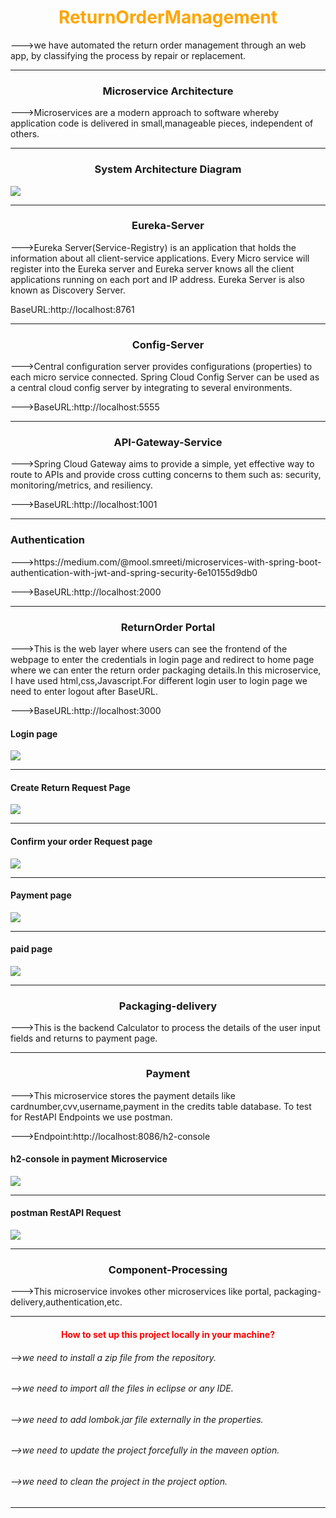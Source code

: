 <h1 style="text-align:center;color:Orange">ReturnOrderManagement</h1>
--->we have automated the return order management through an web app, by classifying the process by repair or replacement.
<hr style="color:gray">
<h3 style="text-align:center">Microservice Architecture</h3>
--->Microservices are a modern approach to software whereby application code is delivered in small,manageable pieces, independent of others.
<hr style="color:gray">
<h3 style="text-align:center">System Architecture Diagram</h3>
<img src="images/ArchitectureDiag.PNG">
<hr style="color:gray">
<h3 style="text-align:center">Eureka-Server</h3>
--->Eureka Server(Service-Registry) is an application that holds the information about all client-service applications. Every Micro service will register into the Eureka server and Eureka server knows all the client applications running on each port and IP address. Eureka Server is also known as Discovery Server.

BaseURL:http://localhost:8761
<hr style="color:blue">
<h3 style="text-align:center">Config-Server</h3>
--->Central configuration server provides configurations (properties) to each micro service connected. Spring Cloud Config Server can be used as a central cloud config server by integrating to several environments.

--->BaseURL:http://localhost:5555
<hr style="color:blue">
<h3 style="text-align:center">API-Gateway-Service</h3>
--->Spring Cloud Gateway aims to provide a simple, yet effective way to route to APIs and provide cross cutting concerns to them such as: security, monitoring/metrics, and resiliency.

--->BaseURL:http://localhost:1001
<hr style="color:blue">
<h3>Authentication</h3>
--->https://medium.com/@mool.smreeti/microservices-with-spring-boot-authentication-with-jwt-and-spring-security-6e10155d9db0

--->BaseURL:http://localhost:2000
<hr style="color:blue">
<h3 style="text-align:center">ReturnOrder Portal</h3>
--->This is the web layer where users can see the frontend of the webpage to enter the credentials in login page and redirect to home page where we can enter the return order packaging details.In this microservice, I have used html,css,Javascript.For different login user to login page we need to enter logout after BaseURL.

--->BaseURL:http://localhost:3000

<h4>Login page</h4>
<img src="images/login.PNG">
<hr>
<h4>Create Return Request Page</h4>
<img src="images/createreturnrequest.PNG">
<hr>
<h4>Confirm your order Request page</h4>
<img src="images/confirmrequestorder.PNG">
<hr>
<h4>Payment page</h4>
<img src="images/payment.PNG">
<hr>
<h4>paid page</h4>
<img src="images/paidpage.PNG">
<hr>
<h3 style="text-align:center">Packaging-delivery</h3>
--->This is the backend Calculator to process the details of the user input fields and returns to payment page.
<hr>
<h3 style="text-align:center">Payment</h3>
--->This microservice stores the payment details like cardnumber,cvv,username,payment in the credits table database. To test for RestAPI Endpoints we use postman.

--->Endpoint:http://localhost:8086/h2-console
<h4>h2-console in payment Microservice</h4>
<img src="images/h2-console.PNG">
<hr>
<h4>postman RestAPI Request</h4>
<img src="images/postman.PNG">
<hr>
<h3 style="text-align:center">Component-Processing</h3>
--->This microservice invokes other microservices like portal, packaging-delivery,authentication,etc.


-------------------------------------------------------------------------------------------------------------------
<h4 style="text-align:center;color:red">How to set up this project locally in your machine?</h4>
<h6>-->we need to install a zip file from the repository.</h6>
<h6>-->we need to import all the files in eclipse or any IDE.</h6>
<h6>-->we need to add lombok.jar file externally in the properties.</h6>
<h6>-->we need to update the project forcefully in the maveen option.</h6>
<h6>-->we need to clean the project in the project option.</h6>

-------------------------------------------------------------------------------------------------------------------
<h2 style="color:DodgerBlue><em>Developed by: K Shankar</em></h2>